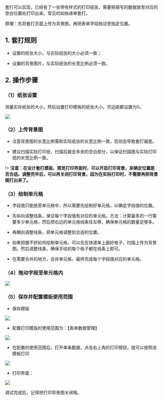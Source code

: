 
套打可以实现，已经有了一张带有样式的打印纸张，需要把填写的数据放至对应的空白位置处打印出来。常见的如快递单套打。

原理：先将套打页面上传为背景图，再把表单字段拖动至指定位置。

## 1. 套打规则

* 设置的纸张大小，与实际纸张的大小必须一致；

* 设置的背景图片，与实际纸张的长宽比例必须一致。

## 2. 操作步骤

### （1）纸张设置

测量实际纸张的大小，然后设置打印模板的纸张大小。页边距都设置为0。

![](../img/9-2-4i1.png)

### （2）上传背景图

* 注意背景图的长宽比例需和实际纸张的长宽比例一致，否则会导致套打偏差。

* 建议扫描实际打印纸，扫描后裁去多余的空白部分，以保证扫描图与实际打印纸的长宽比例一致。

!> **注意：在设计套打模板、预览打印界面时，可以开启打印背景，来确定位置是否合适。调整完毕后，可以再关闭打印背景，因为在实际打印时，不需要再把背景图打出来了。**


### （3）绘制单元格

* 字段值只能放至单元格中，所以需要先绘制好单元格，以确定字段值的位置。

* 先纵向调整线条，保证每个字段值有对应的单元格。方法：计算最多的一行需要多少单元格，然后把右边的单元格线条往左移，确保单元格的数量足够多。

* 再横向调整线条，把单元格调整到合适的位置。

* 如果把握不好如何绘制单元格，可以先在快递单上画好格子，扫描上传为背景图。然后调整线条，确保手绘的每个格子都在线条上即可。

* 在需要合并的地方，合并单元格，最终完成每个字段值对应的单元格。


### （4）拖动字段至单元格内

![](../img/9-2-4i2.png)

### （5）保存并配置模板使用范围
* 保存模版

![](../img/9-2-4i3.png)

* 配置打印模版的使用范围为：【表单数据管理】

![](../img/9-2-4i4.png)

* 在配置的使用范围后，打开单条数据，点击右上角的打印按钮，就可以按照该模板打印

![](../img/9-2-4i5.png)

* 打印界面：

![](../img/9-2-4i6.png)

调试完成后，记得把打印背景图关闭哦。
